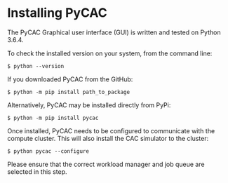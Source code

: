 # Installing PyCAC

The PyCAC Graphical user interface (GUI) is written and tested on Python 3.6.4. 

To check the installed version on your system, from the command line:
```
$ python --version
```

If you downloaded PyCAC from the GitHub:
```
$ python -m pip install path_to_package
```
Alternatively, PyCAC may be installed directly from PyPi:
```
$ python -m pip install pycac
```

Once installed, PyCAC needs to be configured to communicate with the compute cluster. This will also install the CAC simulator to the cluster:
```
$ python pycac --configure
```
Please ensure that the correct workload manager and job queue are selected in this step. 